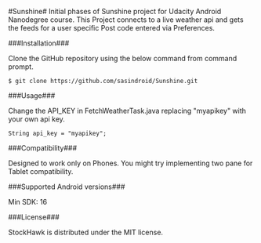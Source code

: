 #Sunshine#
Initial phases of Sunshine project for Udacity Android Nanodegree course. This Project connects to a live weather api and gets the feeds for a user specific Post code entered via Preferences.

###Installation###

Clone the GitHub repository using the below command from command prompt.

`$ git clone https://github.com/sasindroid/Sunshine.git`

###Usage###

Change the API_KEY in FetchWeatherTask.java replacing "myapikey" with your own api key.

`String api_key = "myapikey";`

###Compatibility###

Designed to work only on Phones. You might try implementing two pane for Tablet compatibility.

###Supported Android versions###

Min SDK: 16

###License###

StockHawk is distributed under the MIT license.
